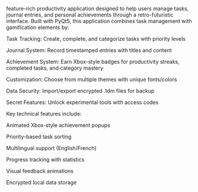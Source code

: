  feature-rich productivity application designed to help users manage tasks, journal entries, and personal achievements through a retro-futuristic interface. Built with PyQt5, this application combines task management with gamification elements by:

Task Tracking: Create, complete, and categorize tasks with priority levels

Journal System: Record timestamped entries with titles and content

Achievement System: Earn Xbox-style badges for productivity streaks, completed tasks, and category mastery

Customization: Choose from multiple themes with unique fonts/colors

Data Security: Import/export encrypted .tdm files for backup

Secret Features: Unlock experimental tools with access codes

Key technical features include:

Animated Xbox-style achievement popups

Priority-based task sorting

Multilingual support (English/French)

Progress tracking with statistics

Visual feedback animations

Encrypted local data storage
